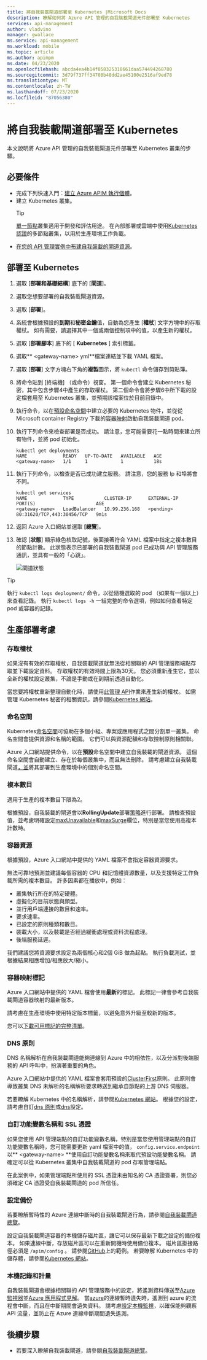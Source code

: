 ```yaml
---
title: 將自我裝載閘道部署至 Kubernetes |Microsoft Docs
description: 瞭解如何將 Azure API 管理的自我裝載閘道元件部署至 Kubernetes
services: api-management
author: vladvino
manager: gwallace
ms.service: api-management
ms.workload: mobile
ms.topic: article
ms.author: apimpm
ms.date: 04/23/2020
ms.openlocfilehash: abcda4ea4b14f058325318661daa574494268780
ms.sourcegitcommit: 3d79f737ff34708b48dd2ae45100e2516af9ed78
ms.translationtype: MT
ms.contentlocale: zh-TW
ms.lasthandoff: 07/23/2020
ms.locfileid: "87056380"
---
```

# <a name="deploy-a-self-hosted-gateway-to-kubernetes"></a>將自我裝載閘道部署至 Kubernetes

本文說明將 Azure API 管理的自我裝載閘道元件部署至 Kubernetes 叢集的步驟。

## <a name="prerequisites"></a>必要條件

- 完成下列快速入門：[建立 Azure APIM 執行個體](get-started-create-service-instance.md)。
- 建立 Kubernetes 叢集。
   > [!TIP]
   > [單一節點](https://kubernetes.io/docs/setup/#learning-environment)叢集適用于開發和評估用途。 在內部部署或雲端中使用[Kubernetes 認證](https://kubernetes.io/partners/#conformance)的多節點叢集，以用於生產環境工作負載。
- [在您的 API 管理實例中布建自我裝載的閘道資源](api-management-howto-provision-self-hosted-gateway.md)。

## <a name="deploy-to-kubernetes"></a>部署至 Kubernetes

1. 選取 [**部署和基礎結構**] 底下的 [**閘道**]。
2. 選取您想要部署的自我裝載閘道資源。
3. 選取 [**部署**]。
4. 系統會根據預設的**到期**和**秘密金鑰**值，自動為您產生 [**權杖**] 文字方塊中的存取權杖。 如有需要，請選擇其中一個或兩個控制項中的值，以產生新的權杖。
5. 選取 [**部署腳本**] 底下的 [ **Kubernetes** ] 索引標籤。
6. 選取** \<gateway-name\> yml**檔案連結並下載 YAML 檔案。
7. 選取 [**部署**] 文字方塊右下角的**複製**圖示，將 `kubectl` 命令儲存到剪貼簿。
8. 將命令貼到 [終端機] （或命令）視窗。 第一個命令會建立 Kubernetes 秘密，其中包含步驟4中產生的存取權杖。 第二個命令會將步驟6中所下載的設定檔套用至 Kubernetes 叢集，並預期該檔案位於目前目錄中。
9. 執行命令，以在[預設命名空間](https://kubernetes.io/docs/concepts/overview/working-with-objects/namespaces/)中建立必要的 Kubernetes 物件，並從從 Microsoft container Registry 下載的[容器映射](https://aka.ms/apim/sputnik/dhub)啟動自我裝載閘道 pod。
10. 執行下列命令來檢查部署是否成功。 請注意，您可能需要花一點時間來建立所有物件，並將 pod 初始化。
    ```console
    kubectl get deployments
    NAME             READY   UP-TO-DATE   AVAILABLE   AGE
    <gateway-name>   1/1     1            1           18s
    ```
11. 執行下列命令，以檢查是否已成功建立服務。 請注意，您的服務 Ip 和埠將會不同。
    ```console
    kubectl get services
    NAME             TYPE           CLUSTER-IP      EXTERNAL-IP   PORT(S)                      AGE
    <gateway-name>   LoadBalancer   10.99.236.168   <pending>     80:31620/TCP,443:30456/TCP   9m1s
    ```
12. 返回 Azure 入口網站並選取 **[總覽**]。
13. 確認 [**狀態**] 顯示綠色核取記號，後面接著符合 YAML 檔案中指定之複本數目的節點計數。 此狀態表示已部署的自我裝載閘道 pod 已成功與 API 管理服務通訊，並具有一般的「心跳」。

    ![閘道狀態](media/how-to-deploy-self-hosted-gateway-kubernetes/status.png)

> [!TIP]
> 執行 <code>kubectl logs deployment/<gateway-name></code> 命令，以從隨機選取的 pod （如果有一個以上）來查看記錄。
> 執行 <code>kubectl logs -h</code> 一組完整的命令選項，例如如何查看特定 pod 或容器的記錄。

## <a name="production-deployment-considerations"></a>生產部署考慮

### <a name="access-token"></a>存取權杖
如果沒有有效的存取權杖，自我裝載閘道就無法從相關聯的 API 管理服務端點存取並下載設定資料。 存取權杖的有效時間上限為30天。 您必須重新產生它，並以全新的權杖設定叢集，不論是手動或在到期前透過自動化。 

當您要將權杖重新整理自動化時，請使用[此管理 API](/rest/api/apimanagement/2019-12-01/gateway/generatetoken)作業來產生新的權杖。 如需管理 Kubernetes 秘密的相關資訊，請參閱[Kubernetes 網站](https://kubernetes.io/docs/concepts/configuration/secret)。

### <a name="namespace"></a>命名空間
Kubernetes[命名空間](https://kubernetes.io/docs/concepts/overview/working-with-objects/namespaces/)可協助在多個小組、專案或應用程式之間分割單一叢集。 命名空間會提供資源和名稱的範圍。 它們可以與資源配額和存取控制原則相關聯。

Azure 入口網站提供命令，以在**預設**命名空間中建立自我裝載的閘道資源。 這個命名空間會自動建立、存在於每個叢集中，而且無法刪除。
請考慮建立自我裝載閘道[，並](https://kubernetesbyexample.com/ns/)將其部署到生產環境中的個別命名空間。

### <a name="number-of-replicas"></a>複本數目
適用于生產的複本數目下限為2。

根據預設，自我裝載的閘道會以**RollingUpdate**部署[策略](https://kubernetes.io/docs/concepts/workloads/controllers/deployment/#strategy)進行部署。 請檢查預設值，並考慮明確設定[maxUnavailable](https://kubernetes.io/docs/concepts/workloads/controllers/deployment/#max-unavailable)和[maxSurge](https://kubernetes.io/docs/concepts/workloads/controllers/deployment/#max-surge)欄位，特別是當您使用高複本計數時。

### <a name="container-resources"></a>容器資源
根據預設，Azure 入口網站中提供的 YAML 檔案不會指定容器資源要求。

無法可靠地預測並建議每個容器的 CPU 和記憶體資源數量，以及支援特定工作負載所需的複本數目。 許多因素都在播放中，例如：

- 叢集執行所在的特定硬體。
- 虛擬化的目前狀態與類型。
- 並行用戶端連接的數目和速率。
- 要求速率。
- 已設定的原則種類和數目。
- 裝載大小，以及裝載是否經過緩衝處理或資料流程處理。
- 後端服務延遲。

我們建議您將資源要求設定為兩個核心和2個 GiB 做為起點。 執行負載測試，並根據結果相應增加/相應放大/縮小。

### <a name="container-image-tag"></a>容器映射標記
Azure 入口網站中提供的 YAML 檔會使用**最新**的標記。 此標記一律會參考自我裝載閘道容器映射的最新版本。

請考慮在生產環境中使用特定版本標籤，以避免意外升級至較新的版本。

您可以[下載可用標記的完整清單](https://mcr.microsoft.com/v2/azure-api-management/gateway/tags/list)。

### <a name="dns-policy"></a>DNS 原則
DNS 名稱解析在自我裝載閘道能夠連線到 Azure 中的相依性，以及分派對後端服務的 API 呼叫中，扮演著重要的角色。

Azure 入口網站中提供的 YAML 檔案會套用預設的[ClusterFirst](https://kubernetes.io/docs/concepts/services-networking/dns-pod-service/#pod-s-dns-policy)原則。 此原則會導致叢集 DNS 未解析的名稱解析要求轉送到繼承自節點的上游 DNS 伺服器。

若要瞭解 Kubernetes 中的名稱解析，請參閱[Kubernetes 網站](https://kubernetes.io/docs/concepts/services-networking/dns-pod-service)。 根據您的設定，請考慮自訂[dns 原則](https://kubernetes.io/docs/concepts/services-networking/dns-pod-service/#pod-s-dns-policy)或[dns](https://kubernetes.io/docs/concepts/services-networking/dns-pod-service/#pod-s-dns-config)設定。

### <a name="custom-domain-names-and-ssl-certificates"></a>自訂功能變數名稱和 SSL 憑證

如果您使用 API 管理端點的自訂功能變數名稱，特別是當您使用管理端點的自訂功能變數名稱時，您可能需要更新 yaml 檔案中的值， `config.service.endpoint` 以** \<gateway-name\> **使用自訂功能變數名稱來取代預設功能變數名稱。 請確定可以從 Kubernetes 叢集中自我裝載閘道的 pod 存取管理端點。

在此案例中，如果管理端點所使用的 SSL 憑證未由知名的 CA 憑證簽署，則您必須確定 CA 憑證受自我裝載閘道的 pod 所信任。

### <a name="configuration-backup"></a>設定備份
若要瞭解暫時性的 Azure 連線中斷時的自我裝載閘道行為，請參閱[自我裝載閘道總覽](self-hosted-gateway-overview.md#connectivity-to-azure)。

設定自我裝載閘道容器的本機儲存磁片區，讓它可以保存最新下載之設定的備份複本。 如果連線中斷，存放磁片區可以在重新開機時使用備份複本。 磁片區掛接路徑必須是 <code>/apim/config</code> 。 請參閱[GitHub](https://github.com/Azure/api-management-self-hosted-gateway/blob/master/examples/self-hosted-gateway-with-configuration-backup.yaml)上的範例。
若要瞭解 Kubernetes 中的儲存體，請參閱[Kubernetes 網站](https://kubernetes.io/docs/concepts/storage/volumes/)。

### <a name="local-logs-and-metrics"></a>本機記錄和計量
自我裝載閘道會根據相關聯的 API 管理服務中的設定，將遙測資料傳送至[Azure 監視器](api-management-howto-use-azure-monitor.md)並[Azure 應用程式見解](api-management-howto-app-insights.md)。
當[azure](self-hosted-gateway-overview.md#connectivity-to-azure)的連線暫時遺失時，遙測到 azure 的流程會中斷，而且在中斷期間會遺失資料。
請考慮[設定本機監視](how-to-configure-local-metrics-logs.md)，以確保能夠觀察 API 流量，並防止在 Azure 連線中斷期間遺失遙測。

## <a name="next-steps"></a>後續步驟

* 若要深入瞭解自我裝載閘道，請參閱[自我裝載閘道總覽](self-hosted-gateway-overview.md)。
